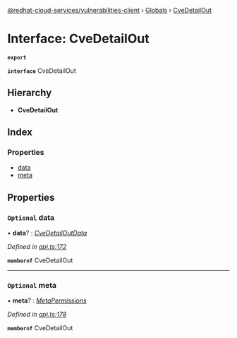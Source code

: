 [@redhat-cloud-services/vulnerabilities-client](../README.md) › [Globals](../globals.md) › [CveDetailOut](cvedetailout.md)

# Interface: CveDetailOut

**`export`** 

**`interface`** CveDetailOut

## Hierarchy

* **CveDetailOut**

## Index

### Properties

* [data](cvedetailout.md#optional-data)
* [meta](cvedetailout.md#optional-meta)

## Properties

### `Optional` data

• **data**? : *[CveDetailOutData](cvedetailoutdata.md)*

*Defined in [api.ts:172](https://github.com/RedHatInsights/javascript-clients.gi/blob/master/packages/vulnerabilities/api.ts#L172)*

**`memberof`** CveDetailOut

___

### `Optional` meta

• **meta**? : *[MetaPermissions](metapermissions.md)*

*Defined in [api.ts:178](https://github.com/RedHatInsights/javascript-clients.gi/blob/master/packages/vulnerabilities/api.ts#L178)*

**`memberof`** CveDetailOut
